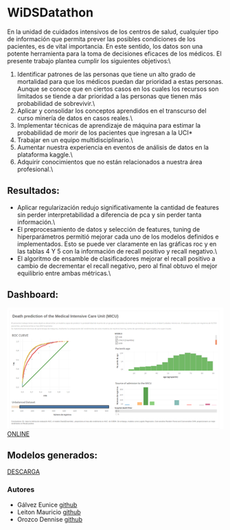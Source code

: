 WiDSDatathon
============

En la unidad de cuidados intensivos de los centros de salud, cualquier tipo de información
que permita prever las posibles condiciones de los pacientes, es de vital importancia. En
este sentido, los datos son una potente herramienta para la toma de decisiones eficaces de
los médicos. El presente trabajo plantea cumplir los siguientes objetivos:\

1. Identificar patrones de las personas que tiene un alto grado de mortalidad para que
los médicos puedan dar prioridad a estas personas. Aunque se conoce que en
ciertos casos en los cuales los recursos son limitados se tiende a dar prioridad a las
personas que tienen más probabilidad de sobrevivir.\
2. Aplicar y consolidar los conceptos aprendidos en el transcurso del curso minería de
datos en casos reales.\
3. Implementar técnicas de aprendizaje de máquina para estimar la probabilidad de
morir de los pacientes que ingresan a la UCI*
4. Trabajar en un equipo multidisciplinario.\
5. Aumentar nuestra experiencia en eventos de análisis de datos en la plataforma
kaggle.\
6. Adquirir conocimientos que no están relacionados a nuestra área profesional.\

Resultados:
-----------

* Aplicar regularización redujo significativamente la cantidad de features
sin perder interpretabilidad a diferencia de pca y sin perder tanta información.\
* El preprocesamiento de datos y selección de features, tuning de
hiperparámetros permitió mejorar cada uno de los modelos definidos e
implementados. Esto se puede ver claramente en las gráficas roc y en las
tablas 4 Y 5 con la información de recall positivo y recall negativo.\
* El algoritmo de ensamble de clasificadores mejorar el recall positivo a cambio
de decrementar el recall negativo, pero al final obtuvo el mejor equilibrio entre
ambas métricas.\


Dashboard:
----------

![Alt text](dashboard.png "Dashboard")
[ONLINE](https://public.tableau.com/profile/denisse.orozco#!/vizhome/Machine_learning/Dashboard1?publish=yes)



Modelos generados:
------------------

[DESCARGA](https://drive.google.com/drive/folders/1bKjBl7O8mMsY6PM5Ow1s7IyJdLGGt_6f?usp=sharing)


### Autores ###
* Gálvez Eunice [github](https://github.com/eagalvez)
* Leiton Mauricio [github](https://github.com/mdleiton)
* Orozco Dennise [github](https://github.com/DenisseO) 
